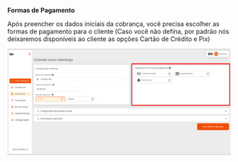 **Formas de Pagamento**

Após preencher os dados iniciais da cobrança, você precisa escolher as formas de pagamento para o cliente (Caso você não defina, por padrão nós deixaremos disponíveis ao cliente as opções Cartão de Crédito e Pix)

![criar_cobranca_formas_pagamento](/assets/prints/criar_cobranca_formas_pagamento.png)
